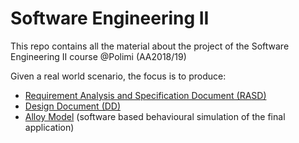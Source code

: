 # Software Engineering II
This repo contains all the material about the project of the Software Engineering II course @Polimi (AA2018/19)

Given a real world scenario, the focus is to produce:
* [Requirement Analysis and Specification Document (RASD)](https://github.com/bertox94/PollaTiraboschi/blob/master/DeliveryFolder/RASD.pdf)
* [Design Document (DD)](https://github.com/bertox94/PollaTiraboschi/blob/master/DeliveryFolder/DD.pdf)
* [Alloy Model](https://github.com/bertox94/PollaTiraboschi/blob/master/DeliveryFolder/Alloy%20model.als) (software based behavioural simulation of the final application)
